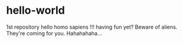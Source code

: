 # hello-world
1st repository
hello homo sapiens !!!
having fun yet? Beware of aliens. They're coming for you. Hahahahaha...
